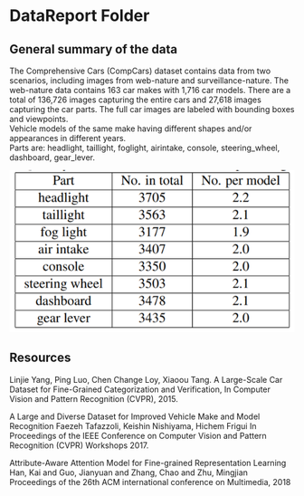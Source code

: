 # DataReport Folder
## General summary of the data  
The Comprehensive Cars (CompCars) dataset contains data from two scenarios, including images from web-nature and surveillance-nature. The web-nature data contains 163 car makes with 1,716 car models. There are a total of 136,726 images capturing the entire cars and 27,618 images capturing the car parts. The full car images are labeled with bounding boxes and viewpoints.  
Vehicle models of the same make having different shapes and/or appearances in different years.  
Parts are: headlight, taillight, foglight, airintake, console, steering_wheel, dashboard, gear_lever.


![Interior Parts](https://github.com/StephanieRogers-ML/deep-learning_vehicle-dashboard/blob/master/Docs/Data_Dictionaries/parts.png)



## Resources

Linjie Yang, Ping Luo, Chen Change Loy, Xiaoou Tang. A Large-Scale Car Dataset for Fine-Grained 
Categorization and Verification, In Computer Vision and Pattern Recognition (CVPR), 2015.

A Large and Diverse Dataset for Improved Vehicle Make and Model Recognition
Faezeh Tafazzoli, Keishin Nishiyama, Hichem Frigui
In Proceedings of the IEEE Conference on Computer Vision and Pattern Recognition (CVPR) Workshops 2017. 

Attribute-Aware Attention Model for Fine-grained Representation Learning
Han, Kai and Guo, Jianyuan and Zhang, Chao and Zhu, Mingjian
Proceedings of the 26th ACM international conference on Multimedia, 2018

